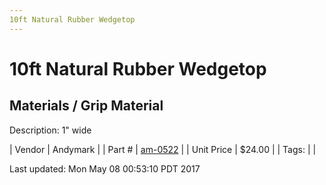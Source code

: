 ```yaml
---
10ft Natural Rubber Wedgetop
---
```


# 10ft Natural Rubber Wedgetop
## Materials / Grip Material
Description: 	1" wide 

| Vendor | Andymark | 
| Part # | [am-0522](http://www.andymark.com/product-p/am-0522.htm) | 
| Unit Price | $24.00 | 
| Tags: |  | 

Last updated: Mon May 08 00:53:10 PDT 2017